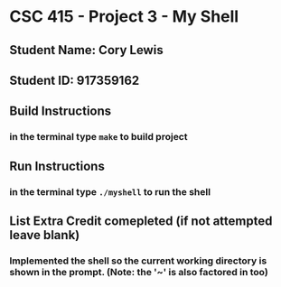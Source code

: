 # CSC 415 - Project 3 - My Shell

## Student Name: Cory Lewis

## Student ID: 917359162

## Build Instructions

### in the terminal type `make` to build project

## Run Instructions

### in the terminal type `./myshell` to run the shell

## List Extra Credit comepleted (if not attempted leave blank)

### Implemented the shell so the current working directory is shown in the prompt. (Note: the '~' is also factored in too)
